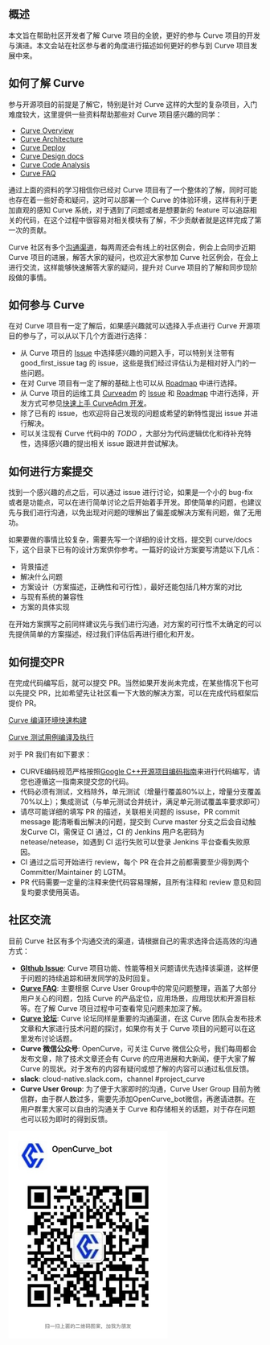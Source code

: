 ## 概述

本文旨在帮助社区开发者了解 Curve 项目的全貌，更好的参与 Curve 项目的开发与演进。本文会站在社区参与者的角度进行描述如何更好的参与到 Curve 项目发展中来。

## 如何了解 Curve

参与开源项目的前提是了解它，特别是针对 Curve 这样的大型的复杂项目，入门难度较大，这里提供一些资料帮助那些对 Curve 项目感兴趣的同学：

- [Curve Overview](https://github.com/opencurve/curve/tree/master/docs)
- [Curve Architecture](http://www.opencurve.io/)
- [Curve Deploy](https://github.com/opencurve/curveadm/wiki)
- [Curve Design docs](https://github.com/opencurve/curve/tree/master/docs/cn)
- [Curve Code  Analysis](https://github.com/opencurve/curve/wiki/Curve源码及核心流程深度解读)
- [Curve FAQ](https://github.com/openCURVE/CURVE/wiki/CURVE-FAQ)

通过上面的资料的学习相信你已经对 Curve 项目有了一个整体的了解，同时可能也存在着一些好奇和疑问，这时可以部署一个 Curve 的体验环境，这样有利于更加直观的感知 Curve 系统，对于遇到了问题或者是想要新的 feature 可以追踪相关的代码，在这个过程中很容易对相关模块有了解，不少贡献者就是这样完成了第一次的贡献。

Curve 社区有多个[沟通渠道](#社区交流)，每两周还会有线上的社区例会，例会上会同步近期 Curve 项目的进展，解答大家的疑问，也欢迎大家参加 Curve 社区例会，在会上进行交流，这样能够快速解答大家的疑问，提升对 Curve 项目的了解和同步现阶段做的事情。

## 如何参与 Curve

在对 Curve 项目有一定了解后，如果感兴趣就可以选择入手点进行 Curve 开源项目的参与了，可以从以下几个方面进行选择：

- 从 Curve 项目的 [Issue](https://github.com/opencurve/curve/issues) 中选择感兴趣的问题入手，可以特别关注带有 good_first_issue tag 的 issue，这些是我们经过评估认为是相对好入门的一些问题。
- 在对 Curve 项目有一定了解的基础上也可以从 [Roadmap](https://github.com/opencurve/curve/wiki/Roadmap_CN) 中进行选择。
- 从 Curve 项目的运维工具 [Curveadm](https://github.com/opencurve/curveadm) 的 [Issue](https://github.com/opencurve/curveadm/issues) 和 [Roadmap](https://github.com/opencurve/curveadm/issues/92) 中进行选择，开发方式可参见[快速上手 CurveAdm 开发](https://github.com/opencurve/curveadm/wiki/develop)。
- 除了已有的 issue，也欢迎将自己发现的问题或希望的新特性提出 issue 并进行解决。
- 可以关注现有 Curve 代码中的 *TODO* ，大部分为代码逻辑优化和待补充特性，选择感兴趣的提出相关 issue 跟进并尝试解决。


## 如何进行方案提交

找到一个感兴趣的点之后，可以通过 issue 进行讨论，如果是一个小的 bug-fix 或者是功能点，可以在进行简单讨论之后开始着手开发。即使简单的问题，也建议先与我们进行沟通，以免出现对问题的理解出了偏差或解决方案有问题，做了无用功。

如果要做的事情比较复杂，需要先写一个详细的设计文档，提交到 curve/docs 下，这个目录下已有的设计方案供你参考。一篇好的设计方案要写清楚以下几点：

- 背景描述
- 解决什么问题
- 方案设计（方案描述，正确性和可行性），最好还能包括几种方案的对比
- 与现有系统的兼容性
- 方案的具体实现

在开始方案撰写之前同样建议先与我们进行沟通，对方案的可行性不太确定的可以先提供简单的方案描述，经过我们评估后再进行细化和开发。


## 如何提交PR

在完成代码编写后，就可以提交 PR。当然如果开发尚未完成，在某些情况下也可以先提交 PR，比如希望先让社区看一下大致的解决方案，可以在完成代码框架后提价 PR。

[Curve 编译环境快速构建](https://github.com/opencurve/curve/blob/master/docs/cn/build_and_run.md)

[Curve 测试用例编译及执行](https://github.com/opencurve/curve/blob/master/docs/cn/build_and_run.md#测试用例编译及执行)

对于 PR 我们有如下要求：

- CURVE编码规范严格按照[Google C++开源项目编码指南](https://zh-google-styleguide.readthedocs.io/en/latest/google-cpp-styleguide/contents/)来进行代码编写，请您也遵循这一指南来提交您的代码。
- 代码必须有测试，文档除外，单元测试（增量行覆盖80%以上，增量分支覆盖70%以上）；集成测试（与单元测试合并统计，满足单元测试覆盖率要求即可）
- 请尽可能详细的填写 PR 的描述，关联相关问题的 issuse，PR commit message 能清晰看出解决的问题，提交到 Curve master 分支之后会自动触发Curve CI，需保证 CI 通过，CI 的 Jenkins 用户名密码为 netease/netease，如遇到 CI 运行失败可以登录 Jenkins 平台查看失败原因。
- CI 通过之后可开始进行 review，每个 PR 在合并之前都需要至少得到两个 Committer/Maintainer 的 LGTM。
- PR 代码需要一定量的注释来使代码容易理解，且所有注释和 review 意见和回复均要求使用英语。

## 社区交流

目前 Curve 社区有多个沟通交流的渠道，请根据自己的需求选择合适高效的沟通方式：

- [**GIthub Issue**](https://github.com/opencurve/curve/issues): Curve 项目功能、性能等相关问题请优先选择该渠道，这样便于问题的持续追踪和研发同学的及时回复。
- [**Curve FAQ**](https://github.com/openCURVE/CURVE/wiki/CURVE-FAQ): 主要根据 Curve User Group中的常见问题整理，涵盖了大部分用户关心的问题，包括 Curve 的产品定位，应用场景，应用现状和开源目标等。在了解 Curve 项目过程中可查看常见问题来加深了解。
- [**Curve 论坛**](https://ask.opencurve.io/): Curve 论坛同样是重要的沟通渠道，在这 Curve 团队会发布技术文章和大家进行技术问题的探讨，如果你有关于 Curve 项目的问题可以在这里发布讨论话题。
- **Curve 微信公众号**: OpenCurve，可关注 Curve 微信公众号，我们每周都会发布文章，除了技术文章还会有 Curve 的应用进展和大新闻，便于大家了解 Curve 的现状。对于发布的内容有疑问或想了解的内容可以通过私信反馈。
- **slack**: cloud-native.slack.com，channel #project_curve
- **Curve User Group**: 为了便于大家即时的沟通，Curve User Group 目前为微信群，由于群人数过多，需要先添加OpenCurve_bot微信，再邀请进群。在用户群里大家可以自由的沟通关于 Curve 和存储相关的话题，对于存在问题也可以较为即时的得到反馈。

<img src="docs/images/curve-wechat.jpeg" style="zoom: 75%;" />